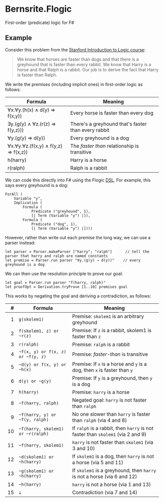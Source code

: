 # Bernsrite.Flogic
First-order (predicate) logic for F#

## Example
 
Consider this problem from the [Stanford Introduction to Logic course](http://intrologic.stanford.edu/public/section.php?section=section_08_06):

> We know that horses are faster than dogs and that there is a greyhound that is faster than every rabbit. We know that Harry is a horse and that Ralph is a rabbit. Our job is to derive the fact that Harry is faster than Ralph.

We write the premises (including implicit ones) in first-order logic as follows:

| Formula                                  | Meaning                                             |
| -----------------------------------------|-----------------------------------------------------|
| ∀x.∀y.(h(x) ∧ d(y) ⇒ f(x,y))         | Every horse is faster than every dog                |
| ∃y.(g(y) ∧ ∀z.(r(z) ⇒ f(y,z)))       | There's a greyhound that's faster than every rabbit |
| ∀y.(g(y) ⇒ d(y))                       | Every greyhound is a dog                            |
| ∀x.∀y.∀z.(f(x,y) ∧ f(y,z) ⇒ f(x,z)) | The *faster than* relationship is transitive        |
| h(harry)                                 | Harry is a horse                                    |
| r(ralph)                                 | Ralph is a rabbit                                   |

We can code this directly into F# using the Flogic [DSL](https://en.wikipedia.org/wiki/Domain-specific_language). For example, this says every greyhound is a dog:

```F#
ForAll (
    Variable "y",
    Implication (
        Formula (
            Predicate ("greyhound", 1),
            [| Term (Variable "y") |]),
        Formula (
            Predicate ("dog", 1),
            [| Term (Variable "y") |])))
```

However, rather than write out each premise the long way, we can use a parser instead:

```F#
let parser = Parser.makeParser ["harry"; "ralph"]      // tell the parser that harry and ralph are named constants
let premise = Parser.run parser "∀y.(g(y) ⇒ d(y))"    // every greyhound is a dog
```

We can then use the resolution principle to prove our goal:

```F#
let goal = Parser.run parser "f(harry, ralph)"
let proofOpt = Derivation.tryProve [1..10] premises goal
```

This works by negating the goal and deriving a contradiction, as follows:

|  # | Formula                           | Meaning                                      |
|---:|-----------------------------------|----------------------------------------------|
|  1 | `g(skolem1)`                      | Premise: `skolem1` is an arbitrary greyhound |
|  2 | `f(skolem1, z) or ~r(z)`          | Premise: If `z` is a rabbit, skolem1 is faster than `z` |
|  3 | `r(ralph)`                        | Premise: `ralph` is a rabbit                 |
|  4 | `~f(x, y) or f(x, z) or ~f(y, z)` | Premise: *faster-than* is transitive         |
|  5 | `~d(y) or f(x, y) or ~h(x)`       | Premise: If `x` is a horse and `y` is a dog, then `x` is faster than `y` |
|  6 | `d(y) or ~g(y)`                   | Premise: If `y` is a greyhound, then `y` is a dog |
|  7 | `h(harry)`                        | Premise: `harry` is a horse                  |
|  8 | `~f(harry, ralph)`                | Negated goal: `harry` is not faster than `ralph` |
|  9 | `~f(harry, y) or ~f(y, ralph)`    | No one slower than `harry` is faster than `ralph` (via 4 and 8) |
| 10 | `~f(harry, skolem1) or ~r(ralph)` | If `ralph` is a rabbit, then `harry` is not faster than `skolem1` (via 2 and 9) |
| 11 | `~f(harry, skolem1)`              | `harry` is not faster than `skolem1` (via 3 and 10) |
| 12 | `~d(skolem1) or ~h(harry)`        | If `skolem1` is a dog, then `harry` is not a horse (via 5 and 11) |
| 13 | `~g(skolem1) or ~h(harry)`        | If `skolem1` is a greyhound, then `harry` is not a horse (via 6 and 12) |
| 14 | `~h(harry)`                       | `harry` is not a horse (via 1 and 13)        |
| 15 | `⊥`                               | Contradiction (via 7 and 14)                 |
